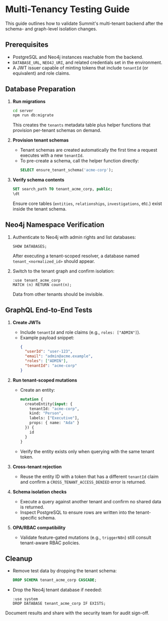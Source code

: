 # Multi-Tenancy Testing Guide

This guide outlines how to validate Summit's multi-tenant backend after the schema- and graph-level isolation changes.

## Prerequisites

- PostgreSQL and Neo4j instances reachable from the backend.
- `DATABASE_URL`, `NEO4J_URI`, and related credentials set in the environment.
- A JWT issuer capable of minting tokens that include `tenantId` (or equivalent) and role claims.

## Database Preparation

1. **Run migrations**
   ```bash
   cd server
   npm run db:migrate
   ```
   This creates the `tenants` metadata table plus helper functions that provision per-tenant schemas on demand.

2. **Provision tenant schemas**
   - Tenant schemas are created automatically the first time a request executes with a new `tenantId`.
   - To pre-create a schema, call the helper function directly:
     ```sql
     SELECT ensure_tenant_schema('acme-corp');
     ```

3. **Verify schema contents**
   ```sql
   SET search_path TO tenant_acme_corp, public;
   \dt
   ```
   Ensure core tables (`entities`, `relationships`, `investigations`, etc.) exist inside the tenant schema.

## Neo4j Namespace Verification

1. Authenticate to Neo4j with admin rights and list databases:
   ```cypher
   SHOW DATABASES;
   ```
   After executing a tenant-scoped resolver, a database named `tenant_<normalized_id>` should appear.

2. Switch to the tenant graph and confirm isolation:
   ```cypher
   :use tenant_acme_corp
   MATCH (n) RETURN count(n);
   ```
   Data from other tenants should be invisible.

## GraphQL End-to-End Tests

1. **Create JWTs**
   - Include `tenantId` and role claims (e.g., `roles: ["ADMIN"]`).
   - Example payload snippet:
     ```json
     {
       "userId": "user-123",
       "email": "admin@acme.example",
       "roles": ["ADMIN"],
       "tenantId": "acme-corp"
     }
     ```

2. **Run tenant-scoped mutations**
   - Create an entity:
     ```graphql
     mutation {
       createEntity(input: {
         tenantId: "acme-corp",
         kind: "Person",
         labels: ["Executive"],
         props: { name: "Ada" }
       }) {
         id
       }
     }
     ```
   - Verify the entity exists only when querying with the same tenant token.

3. **Cross-tenant rejection**
   - Reuse the entity ID with a token that has a different `tenantId` claim and confirm a `CROSS_TENANT_ACCESS_DENIED` error is returned.

4. **Schema isolation checks**
   - Execute a query against another tenant and confirm no shared data is returned.
   - Inspect PostgreSQL to ensure rows are written into the tenant-specific schema.

5. **OPA/RBAC compatibility**
   - Validate feature-gated mutations (e.g., `triggerN8n`) still consult tenant-aware RBAC policies.

## Cleanup

- Remove test data by dropping the tenant schema:
  ```sql
  DROP SCHEMA tenant_acme_corp CASCADE;
  ```
- Drop the Neo4j tenant database if needed:
  ```cypher
  :use system
  DROP DATABASE tenant_acme_corp IF EXISTS;
  ```

Document results and share with the security team for audit sign-off.
